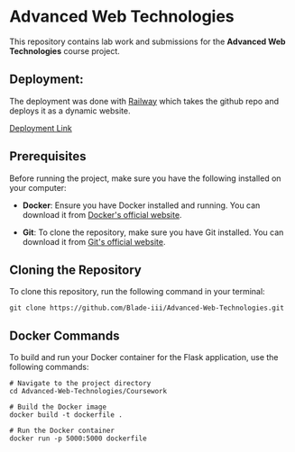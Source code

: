 # Advanced Web Technologies
This repository contains lab work and submissions for the **Advanced Web Technologies** course project.

## Deployment:
The deployment was done with [Railway](https://railway.app/) which takes the github repo and deploys it as a dynamic website.

[Deployment Link ](https://advanced-web-technologies-production.up.railway.app/)

## Prerequisites

Before running the project, make sure you have the following installed on your computer:

- **Docker**: Ensure you have Docker installed and running. You can download it from [Docker's official website](https://www.docker.com/get-started).

- **Git**: To clone the repository, make sure you have Git installed. You can download it from [Git's official website](https://git-scm.com/downloads).

## Cloning the Repository

To clone this repository, run the following command in your terminal:

```
git clone https://github.com/Blade-iii/Advanced-Web-Technologies.git
```

## Docker Commands

To build and run your Docker container for the Flask application, use the following commands:

```
# Navigate to the project directory
cd Advanced-Web-Technologies/Coursework

# Build the Docker image
docker build -t dockerfile .

# Run the Docker container
docker run -p 5000:5000 dockerfile
```